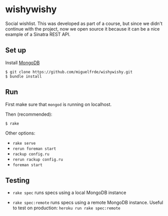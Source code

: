 wishywishy
==========

Social wishlist. This was developed as part of a course, but since we didn't continue with the project, now we open source it because it can be a nice example of a Sinatra REST API.

## Set up

Install [MongoDB](http://docs.mongodb.org/manual/installation/)

```
$ git clone https://github.com/miguelfrde/wishywishy.git
$ bundle install
```

## Run

First make sure that `mongod` is running on localhost.

Then (recommended):

```
$ rake
```

Other options:

- `rake serve`
- `rerun foreman start`
- `rackup config.ru`
- `rerun rackup config.ru`
- `foreman start`

## Testing

- `rake spec` runs specs using a local MongoDB instance

- `rake spec:remote` runs specs using a remote MongoDB instance. Useful to test on production: `heroku run rake spec:remote`
